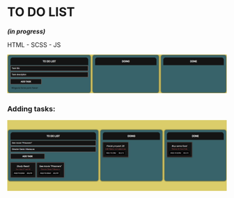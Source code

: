 <h1>TO DO LIST</h1> <i><b>(in progress)</b></i>
<p>HTML - SCSS - JS</p>

![Tasks](./to_do_list_01.jpg)

<h3>Adding tasks:</h3>

![Tasks](./to_do_list_02.jpg)
